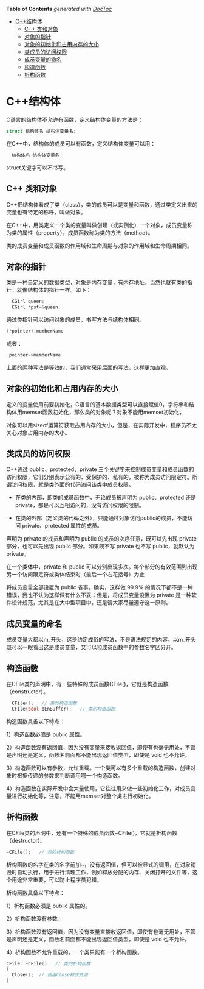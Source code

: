 <!-- START doctoc generated TOC please keep comment here to allow auto update -->
<!-- DON'T EDIT THIS SECTION, INSTEAD RE-RUN doctoc TO UPDATE -->
**Table of Contents**  *generated with [DocToc](https://github.com/thlorenz/doctoc)*

- [C++结构体](#c%E7%BB%93%E6%9E%84%E4%BD%93)
  - [C++ 类和对象](#c-%E7%B1%BB%E5%92%8C%E5%AF%B9%E8%B1%A1)
  - [对象的指针](#%E5%AF%B9%E8%B1%A1%E7%9A%84%E6%8C%87%E9%92%88)
  - [对象的初始化和占用内存的大小](#%E5%AF%B9%E8%B1%A1%E7%9A%84%E5%88%9D%E5%A7%8B%E5%8C%96%E5%92%8C%E5%8D%A0%E7%94%A8%E5%86%85%E5%AD%98%E7%9A%84%E5%A4%A7%E5%B0%8F)
  - [类成员的访问权限](#%E7%B1%BB%E6%88%90%E5%91%98%E7%9A%84%E8%AE%BF%E9%97%AE%E6%9D%83%E9%99%90)
  - [成员变量的命名](#%E6%88%90%E5%91%98%E5%8F%98%E9%87%8F%E7%9A%84%E5%91%BD%E5%90%8D)
  - [构造函数](#%E6%9E%84%E9%80%A0%E5%87%BD%E6%95%B0)
  - [析构函数](#%E6%9E%90%E6%9E%84%E5%87%BD%E6%95%B0)

<!-- END doctoc generated TOC please keep comment here to allow auto update -->

# C++结构体
C语言的结构体不允许有函数，定义结构体变量的方法是：
```c
struct 结构体名 结构体变量名;
```

在C++中，结构体的成员可以有函数，定义结构体变量可以用：
```c++
  结构体名 结构体变量名;
```
struct关键字可以不书写。


## C++ 类和对象
C++把结构体看成了类（class），类的成员可以是变量和函数，通过类定义出来的变量也有特定的称呼，叫做对象。

在C++中，用类定义一个类的变量叫做创建（或实例化）一个对象，成员变量称为类的属性（property），成员函数称为类的方法（method）。

类的成员变量和成员函数的作用域和生命周期与对象的作用域和生命周期相同。

## 对象的指针
类是一种自定义的数据类型，对象是内存变量，有内存地址，当然也就有类的指针，就像结构体的指针一样。如下：
```c++
  CGirl queen;
  CGirl *pst=&queen;
```
通过类指针可以访问对象的成员，书写方法与结构体相同。
```c++
(*pointer).memberName
```
或者：
```c++
 pointer->memberName
```
上面的两种写法是等效的，我们通常采用后面的写法，这样更加直观。

## 对象的初始化和占用内存的大小
定义的变量使用前要初始化，C语言的基本数据类型可以直接赋值0，字符串和结构体用memset函数初始化，那么类的对象呢？对象不能用memset初始化，

对象可以用sizeof运算符获取占用内存的大小，但是，在实际开发中，程序员不太关心对象占用内存的大小。

## 类成员的访问权限
C++通过 public、protected、private 三个关键字来控制成员变量和成员函数的访问权限，它们分别表示公有的、受保护的、私有的，被称为成员访问限定符。所谓访问权限，就是类外面的代码访问该类中成员权限。

- 在类的内部，即类的成员函数中，无论成员被声明为 public、protected 还是 private，都是可以互相访问的，没有访问权限的限制。

- 在类的外部（定义类的代码之外），只能通过对象访问public的成员，不能访问 private、protected 属性的成员。

声明为 private 的成员和声明为 public 的成员的次序任意，既可以先出现 private 部分，也可以先出现 public 部分。如果既不写 private 也不写 public，就默认为 private。

在一个类体中，private 和 public 可以分别出现多次。每个部分的有效范围到出现另一个访问限定符或类体结束时（最后一个右花括号）为止

将成员变量全部设置为 public 省事，确实，这样做 99.9% 的情况下都不是一种错误，我也不认为这样做有什么不妥；但是，将成员变量设置为 private 是一种软件设计规范，尤其是在大中型项目中，还是请大家尽量遵守这一原则。

## 成员变量的命名
成员变量大都以m_开头，这是约定成俗的写法，不是语法规定的内容。以m_开头既可以一眼看出这是成员变量，又可以和成员函数中的参数名字区分开。

## 构造函数
在CFile类的声明中，有一些特殊的成员函数CFile()，它就是构造函数（constructor）。
```c++
  CFile();   // 类的构造函数
  CFile(bool bEnBuffer);   // 类的构造函数
```
构造函数具备以下特点：

1）构造函数必须是 public 属性。

2）构造函数没有返回值，因为没有变量来接收返回值，即使有也毫无用处，不管是声明还是定义，函数名前面都不能出现返回值类型，即使是 void 也不允许。

3）构造函数可以有参数，允许重载。一个类可以有多个重载的构造函数，创建对象时根据传递的参数来判断调用哪一个构造函数。

4）构造函数在实际开发中会大量使用，它往往用来做一些初始化工作，对成员变量进行初始化等，注意，不能用memset对整个类进行初始化。

## 析构函数
在CFile类的声明中，还有一个特殊的成员函数~CFile()，它就是析构函数（destructor）。
```c++
~CFile();   // 类的析构函数
```
 析构函数的名字在类的名字前加~，没有返回值，但可以被显式的调用，在对象销毁时自动执行，用于进行清理工作，例如释放分配的内存、关闭打开的文件等，这个用途非常重要，可以防止程序员犯错。

析构函数具备以下特点：

1）析构函数必须是 public 属性的。

2）析构函数没有参数。

3）析构函数没有返回值，因为没有变量来接收返回值，即使有也毫无用处，不管是声明还是定义，函数名前面都不能出现返回值类型，即使是 void 也不允许。

4）析构函数不允许重载的。一个类只能有一个析构函数。
```c++
CFile::~CFile()   // 类的析构函数
{
  Close();  // 调用Close释放资源
}
```